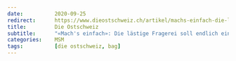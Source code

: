 ```yaml
---
date:          2020-09-25
redirect:      https://www.dieostschweiz.ch/artikel/machs-einfach-die-laestige-fragerei-soll-endlich-ein-ende-haben-WoPXRjq
title:         Die Ostschweiz
subtitle:      "«Mach's einfach»: Die lästige Fragerei soll endlich ein Ende haben"
categories:    MSM
tags:          [die ostschweiz, bag]
---
```

